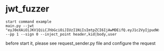 # jwt_fuzzer
```
start command example 
main.py --jwt "eyJ0eXAiOiJKV1QiLCJhbGciOiJIUzI1NiIsImtpZCI6IjAwMDEifQ.eyJ1c2VyIjpudWxsfQ.spzCikhspCdf6XAUci3R4EpJOH6gvZcvkDCVrkGbx7Y" --pp 1 --sign 0 --inject_point header,kid|body,user
```


before start it, please see request_sender.py file and configure the request
